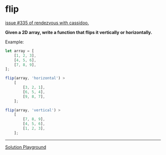 # flip

[issue #335 of rendezvous with cassidoo.](https://buttondown.email/cassidoo/archive/the-most-effective-way-to-do-it-is-to-do-it-5924/)

**Given a 2D array, write a function that flips it vertically or horizontally.**

Example:

```ts
let array = [
	[1, 2, 3],
	[4, 5, 6],
	[7, 8, 9],
];

flip(array, 'horizontal') >
	[
		[3, 2, 1],
		[6, 5, 4],
		[9, 8, 7],
	];

flip(array, 'vertical') >
	[
		[7, 8, 9],
		[4, 5, 6],
		[1, 2, 3],
	];
```

---

[Solution Playground](https://tsplay.dev/w8gerW)
